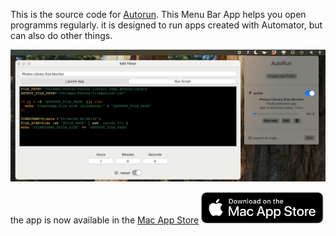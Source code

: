 This is the source code for [Autorun](https://holgerkrupp.de).
This Menu Bar App helps you open programms regularly. it is designed to run apps created with Automator, but can also do other things.

![edit view](https://github.com/holgerkrupp/AutoRun/blob/main/Screenshot%202025-01-29%20at%2015.58.10.png)

the app is now available in the [Mac App Store](https://apps.apple.com/de/app/autorun-run-apps/id6739644500?l=en-GB&mt=12)
<a href="https://apps.apple.com/de/app/autorun-run-apps/id6739644500?l=en-GB&mt=12"><img src="mac-app-store-badge.svg" alt="Mac App Store" height="50"/></a>
